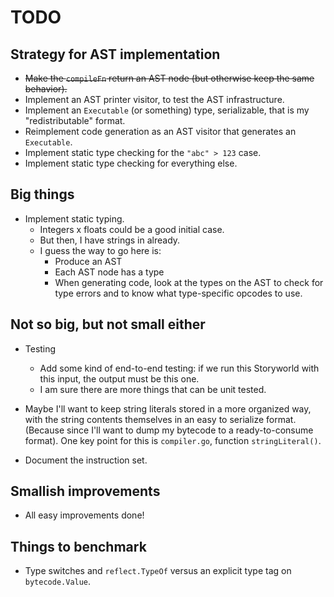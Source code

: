 # TODO

## Strategy for AST implementation

* ~~Make the `compileFn` return an AST node (but otherwise keep the same
  behavior).~~
* Implement an AST printer visitor, to test the AST infrastructure.
* Implement an `Executable` (or something) type, serializable, that is my
  "redistributable" format.
* Reimplement code generation as an AST visitor that generates an `Executable`.
* Implement static type checking for the `"abc" > 123` case.
* Implement static type checking for everything else.

## Big things

* Implement static typing.
    * Integers x floats could be a good initial case.
    * But then, I have strings in already.
    * I guess the way to go here is:
        * Produce an AST
        * Each AST node has a type
        * When generating code, look at the types on the AST to check for type
          errors and to know what type-specific opcodes to use.

## Not so big, but not small either

* Testing
    * Add some kind of end-to-end testing: if we run this Storyworld with this
      input, the output must be this one.
    * I am sure there are more things that can be unit tested.
* Maybe I'll want to keep string literals stored in a more organized way, with
  the string contents themselves in an easy to serialize format. (Because since
  I'll want to dump my bytecode to a ready-to-consume format). One key point for
  this is `compiler.go`, function `stringLiteral()`.

* Document the instruction set.

## Smallish improvements

* All easy improvements done!

## Things to benchmark

* Type switches and `reflect.TypeOf` versus an explicit type tag on
  `bytecode.Value`.
